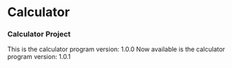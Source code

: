 # Calculator

### Calculator Project 
This is the calculator program version: 1.0.0
Now available is the calculator program version: 1.0.1
